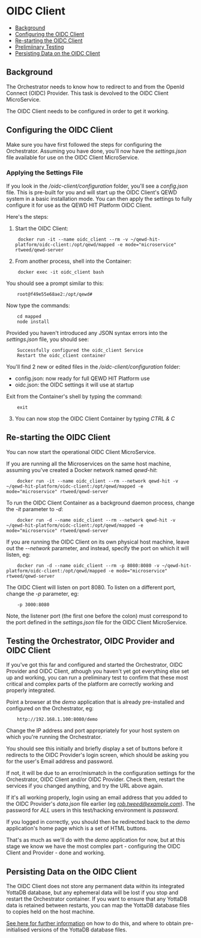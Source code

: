 # OIDC Client


- [Background](#background)
- [Configuring the OIDC Client](#configuring-the-oidc-client)
- [Re-starting the OIDC Client](#re-starting-the-oidc-client)
- [Prelimiinary Testing](#testing-the-orchestrator-oidc-provider-and-oidc-client)
- [Persisting Data on the OIDC Client](#persisting-data-on-the-oidc-client)


## Background

The Orchestrator needs to know how to redirect to and from the OpenId Connect (OIDC) Provider.  This task is
devolved to the OIDC Client MicroService.

The OIDC Client needs to be configured in order to get it working.


## Configuring the OIDC Client

Make sure you have first followed the steps for configuring the Orchestrator. Assuming 
you have done, you'll now have the *settings.json* file available for use on the
OIDC Client MicroService.


### Applying the Settings File

If you look in the */oidc-client/configuration* folder, you'll see a *config.json* file.  This is
pre-built for you and will start up the OIDC Client's QEWD system in a basic installation mode.
You can then apply the settings to fully configure it for use as the QEWD HIT Platform OIDC Client.

Here's the steps:

1) Start the OIDC Client:

        docker run -it --name oidc_client --rm -v ~/qewd-hit-platform/oidc-client:/opt/qewd/mapped -e mode="microservice" rtweed/qewd-server

2) From another process, shell into the Container:

        docker exec -it oidc_client bash

You should see a prompt similar to this:

        root@f49e55e68ae2:/opt/qewd#

Now type the commands:

        cd mapped
        node install

Provided you haven't introduced any JSON syntax errors into the *settings.json* file, you should see:

        Successfully configured the oidc_client Service
        Restart the oidc_client container


You'll find 2 new or edited files in the */oidc-client/configuration* folder:

- config.json: now ready for full QEWD HIT Platform use
- oidc.json: the OIDC settings it will use at startup


Exit from the Container's shell by typing the command:

        exit


3) You can now stop the OIDC Client Container by typing *CTRL & C*


## Re-starting the OIDC Client

You can now start the operational OIDC Client MicroService.

If you are running all the Microservices on the same host machine, assuming you've created
a Docker network named *qewd-hit*:

        docker run -it --name oidc_client --rm --network qewd-hit -v ~/qewd-hit-platform/oidc-client:/opt/qewd/mapped -e mode="microservice" rtweed/qewd-server

To run the OIDC Client Container as a background daemon process, change the *-it* parameter to *-d*:

        docker run -d --name oidc_client --rm --network qewd-hit -v ~/qewd-hit-platform/oidc-client:/opt/qewd/mapped -e mode="microservice" rtweed/qewd-server


If you are running the OIDC Client on its own physical host machine, leave out the *--network* parameter, 
and instead, specify the port on which it will listen, eg:

        docker run -d --name oidc_client --rm -p 8080:8080 -v ~/qewd-hit-platform/oidc-client:/opt/qewd/mapped -e mode="microservice" rtweed/qewd-server

The OIDC Client will listen on port 8080.  To listen on a different port, change the *-p* parameter, eg:

        -p 3000:8080

Note, the listener port (the first one before the colon) must correspond to the port 
defined in the *settings.json* file for the OIDC Client MicroService.


## Testing the Orchestrator, OIDC Provider and OIDC Client

If you've got this far and configured and started the Orchestrator, OIDC Provider and OIDC Client, 
athough you haven't yet got everything else set up and working, you can run a preliminary test 
to confirm that these most critical and complex parts of the platform are correctly working and
properly integrated.

Point a browser at the *demo* application that is already pre-installed and configured on the
Orchestrator, eg:


        http://192.168.1.100:8080/demo

Change the IP address and port appropriately for your host system on which you're running
the Orchestrator.


You should see this initially and briefly display a set of buttons before it redirects
 to the OIDC Provider's login screen, which should be asking you for the user's Email address and password.

If not, it will be due to an error/mismatch in the configuration settings for the Orchestrator, 
OIDC Client and/or OIDC Provider.  Check them, restart the services if you changed anything, and
try the URL above again.

If it's all working properly, login using an email address that you added to the OIDC Provider's
*data.json* file earlier (eg *rob.tweed@example.com*).  The password for *ALL* users in this
test/hacking environment is *password*.

If you logged in correctly, you should then be redirected back to the *demo* application's home page which
is a set of HTML buttons.

That's as much as we'll do with the *demo* application for now, but at this stage we know we have the
most complex part - configuring the OIDC Client and Provider - done and working.


## Persisting Data on the OIDC Client

The OIDC Client does not store any permanent data within its integrated YottaDB database, but any
ephemeral data will be lost if you stop and restart the Orchestrator container.  If you want to
ensure that any YottaDB data is retained between restarts, you can map the YottaDB database files to
copies held on the host machine.  

[See here for further information](https://github.com/robtweed/yotta-gbldir-files) on how to do this, and
where to obtain pre-initialised versions of the YottaDB database files.


